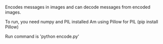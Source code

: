 Encodes messages in images and can decode messages from encoded images.

To run, you need numpy and PIL installed
Am using Pillow for PIL (pip install Pillow)

Run command is 'python encode.py'

